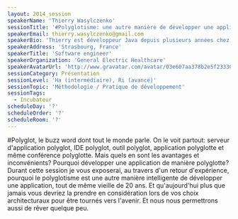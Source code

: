 ```yaml
---
layout: 2014_session
speakerName: 'Thierry Wasylczenko'
sessionTitle: '#Polyglotisme: une autre manière de développer une application'
speakerEmail: thierry.wasylczenko@gmail.com
speakerBio: 'Thierry est développeur Java depuis plusieurs années chez General Electric Healthcare en France et se passionne pour l''architecture des projets, JavaFX et les nouveaux outils qui facilitent la vie d''un développeur. Il est également auteur pour RebelLabs de ZeroTurnaround et l''un des leader de l''ElsassJUG, le JUG de Strasbourg en France. Suivez le sur LinkedIn ou sur Twitter @twasyl.'
speakerAddress: 'Strasbourg, France'
speakerTitle: 'Software engineer'
speakerOrganization: 'General Electric Healthcare'
speakerAvatarUrl: 'http://www.gravatar.com/avatar/03e607aa378b2e5f2333001152e8da80?size=200&default=mm'
sessionCategory: Présentation
sessionLevel: 'Ha (intermédiaire), Ri (avancé)'
sessionTopic: 'Méthodologie / Pratique de développement'
sessionTags:
  - Incubateur
scheduleDay: '?'
scheduleOrder: '?'
scheduleRoom: '?'
---
```


#Polyglot, le buzz word dont tout le monde parle. On le voit partout: serveur d'application polyglot, IDE polyglot, outil polyglot, application polyglotte et même conférence polyglotte. Mais quels en sont les avantages et inconvénients? Pourquoi développer une application de manière polyglotte? Durant cette session je vous exposerai, au travers d'un retour d'expérience, pourquoi le polyglotisme est une autre manière intelligente de développer une application, tout de même vieille de 20 ans. Et qu'aujourd'hui plus que jamais vous devriez la prendre en considération lors de vos choix architecturaux pour être tournés vers l'avenir. Et nous nous permettrons aussi de rêver quelque peu.
